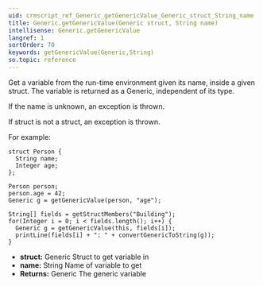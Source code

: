 ```yaml
---
uid: crmscript_ref_Generic_getGenericValue_Generic_struct_String_name
title: Generic.getGenericValue(Generic struct, String name)
intellisense: Generic.getGenericValue
langref: 1
sortOrder: 70
keywords: getGenericValue(Generic,String)
so.topic: reference
---
```



Get a variable from the run-time environment given its name, inside a given struct. The variable is returned as a Generic, independent of its type.

If the name is unknown, an exception is thrown.

If struct is not a struct, an exception is thrown.

For example:

```crmscript
struct Person {
  String name;
  Integer age;
};

Person person;
person.age = 42;
Generic g = getGenericValue(person, "age");
```

```crmscript
String[] fields = getStructMembers("Building");
for(Integer i = 0; i < fields.length(); i++) {
  Generic g = getGenericValue(this, fields[i]);
  printLine(fields[i] + ": " + convertGenericToString(g));
}
```

* **struct:** Generic Struct to get variable in
* **name:** String Name of variable to get
* **Returns:** Generic The generic variable
